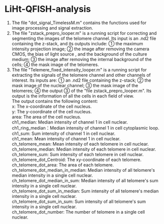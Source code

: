# LiHt-QFISH-analysis
1. The file "dot_signal_TimelessM.m" contains the functions used for image processing and signal extraction. 
2. The file "zstack_prepro_looper.m" is a running script for correcting and segmenting the images of the telomere channel. Its input is an .nd2 file containing the z-stack, and its outputs include: ① the maximum intensity projection image; ② the image after removing the camera CMOS, the bias of light source , and the background of the culture medium; ③ the image after removing the internal background of the cells; ④ the mask image of the telomeres.
3. The file "Telemere_fixed_intensity_looper.m" is a running script for extracting the signals of the telomere channel and other channels of interest. Its inputs are: ① an .nd2 file containing the z-stack; ② the mask image of the nuclear channel; ③ the mask image of the telomeres; ④ the output ③ of the "file zstack_prepro_looper.m". Its output is the information of all the cells in each field of view.  
The output contains the following content:  
   x: The x-coordinate of the cell nucleus.  
   y: The y-coordinate of the cell nucleus.  
   area: The area of the cell nucleus.  
   ch1_median: Median intensity of channel 1 in cell nuclear.  
   ch1_ring_median：Median intensity of channel 1 in cell cytoplasmic loop.  
   ch1_sum: Sum intensity of channel 1 in cell nuclear.  
   ch1_mean: Mean intensity of channel 1 in cell nuclear.  
   ch_telomere_mean: Mean intensity of each telomere in cell nuclear.  
   ch_telomere_median: Median intensity of each telomere in cell nuclear.  
   ch_telomere_sum: Sum intensity of each telomere in cell nuclear.  
   ch_telomere_dot_Centroid: The xy-coordinate of each telomere.  
   ch_telomere_dot_area: The area of each telomere.  
   ch_telomere_dot_median_in_median: Median intensity of all telomere's median intensity in a single cell nuclear.  
   ch_telomere_dot_median_in_sum: Median intensity of all telomere's sum intensity in a single cell nuclear.  
   ch_telomere_dot_sum_in_median: Sum intensity of all telomere's median intensity in a single cell nuclear.  
   ch_telomere_dot_sum_in_sum: Sum intensity of all telomere's sum intensity in a single cell nuclear.  
   ch_telomere_dot_number: The number of telomere in a single cell nuclear.
